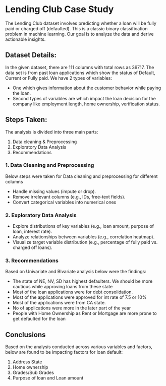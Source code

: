 # Lending Club Case Study
The Lending Club dataset involves predicting whether a loan will be fully paid or charged off (defaulted). This is a classic binary classification problem in machine learning. Our goal is to analyze the data and derive actionable insights.
<!-- You can include any other section that is pertinent to your problem -->

## Dataset Details:
In the given dataset, there are 111 columns with total rows as 39717. The data set is from past loan applications which show the status of Default, Current or Fully paid.
We have 2 types of variables:
- One which gives information about the customer behavior while paying the loan.
- Second types of variables are which impact the loan decision for the company like employment length, home ownership, verification status.

## Steps Taken:
The analysis is divided into three main parts:
1. Data cleaning & Preprocessing
2. Exploratory Data Analysis
3. Recommendations

### 1. Data Cleaning and Preprocessing
Below steps were taken for Data cleaning and preprocessing for different columns
- Handle missing values (impute or drop).
- Remove irrelevant columns (e.g., IDs, free-text fields).
- Convert categorical variables into numerical ones

### 2. Exploratory Data Analysis
- Explore distributions of key variables (e.g., loan amount, purpose of loan, interest rate).
- Analyze relationships between variables (e.g., correlation heatmap).
- Visualize target variable distribution (e.g., percentage of fully paid vs. charged off loans).

### 3. Recommendations
Based on Univariate and BIvariate analysis below were the findings:
- The state of NE, NV, SD has highest defaulters. We should be more cautious while approving loans from these state
- Most of the loan applications were for debt consolidation.
- Most of the applications were approved for int rate of 7.5 or 10%
- Most of the applications were from CA state.
- No of applications were more in the later part of the year
- People with Home Ownership as Rent or Mortgage are more prone to get defaulted for the loan
<!-- You don't have to answer all the questions - just the ones relevant to your project. -->

## Conclusions
Based on the analysis conducted across various variables and factors, below are found to be impacting factors for loan default:
1. Address State
2. Home ownership
3. Grades/Sub Grades
4. Purpose of loan and Loan amount

<!-- You don't have to answer all the questions - just the ones relevant to your project. -->

<!-- Optional -->
<!-- ## License -->
<!-- This project is open source and available under the [... License](). -->

<!-- You don't have to include all sections - just the one's relevant to your project -->
